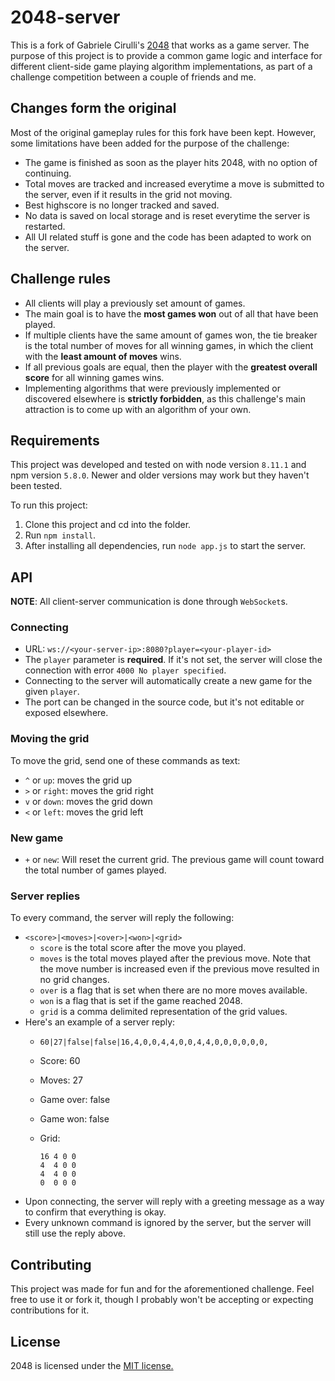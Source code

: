 # 2048-server
This is a fork of Gabriele Cirulli's [2048](https://github.com/gabrielecirulli/2048) that works as a game server. The purpose of this project is to provide a common game logic and interface for different client-side game playing algorithm implementations, as part of a challenge competition between a couple of friends and me.

## Changes form the original
Most of the original gameplay rules for this fork have been kept. However, some limitations have been added for the purpose of the challenge:
* The game is finished as soon as the player hits 2048, with no option of continuing.
* Total moves are tracked and increased everytime a move is submitted to the server, even if it results in the grid not moving.
* Best highscore is no longer tracked and saved.
* No data is saved on local storage and is reset everytime the server is restarted.
* All UI related stuff is gone and the code has been adapted to work on the server.

## Challenge rules
* All clients will play a previously set amount of games.
* The main goal is to have the __most games won__ out of all that have been played.
* If multiple clients have the same amount of games won, the tie breaker is the total number of moves for all winning games, in which the client with the __least amount of moves__ wins.
* If all previous goals are equal, then the player with the __greatest overall score__ for all winning games wins.
* Implementing algorithms that were previously implemented or discovered elsewhere is __strictly forbidden__, as this challenge's main attraction is to come up with an algorithm of your own.

## Requirements
This project was developed and tested on with node version `8.11.1` and npm version `5.8.0`. Newer and older versions may work but they haven't been tested.

To run this project:
1) Clone this project and cd into the folder.
2) Run `npm install`.
3) After installing all dependencies, run `node app.js` to start the server.

## API
__NOTE__: All client-server communication is done through `WebSocket`s.  

### Connecting
* URL: `ws://<your-server-ip>:8080?player=<your-player-id>`
* The `player` parameter is __required__. If it's not set, the server will close the connection with error `4000 No player specified`.
* Connecting to the server will automatically create a new game for the given `player`.
* The port can be changed in the source code, but it's not editable or exposed elsewhere.

### Moving the grid
To move the grid, send one of these commands as text:
* `^` or `up`: moves the grid up
* `>` or `right`: moves the grid right
* `v` or `down`: moves the grid down
* `<` or `left`: moves the grid left

### New game
* `+` or `new`: Will reset the current grid. The previous game will count toward the total number of games played.

### Server replies
To every command, the server will reply the following:
* `<score>|<moves>|<over>|<won>|<grid>`
  * `score` is the total score after the move you played.
  * `moves` is the total moves played after the previous move. Note that the move number is increased even if the previous move resulted in no grid changes.
  * `over` is a flag that is set when there are no more moves available.
  * `won` is a flag that is set if the game reached 2048.
  * `grid` is a comma delimited representation of the grid values.
* Here's an example of a server reply:
  * `60|27|false|false|16,4,0,0,4,4,0,0,4,4,0,0,0,0,0,0,`
  * Score: 60
  * Moves: 27
  * Game over: false
  * Game won: false
  * Grid:

        16 4 0 0
        4  4 0 0
        4  4 0 0
        0  0 0 0

* Upon connecting, the server will reply with a greeting message as a way to confirm that everything is okay.
* Every unknown command is ignored by the server, but the server will still use the reply above.

## Contributing
This project was made for fun and for the aforementioned challenge. Feel free to use it or fork it, though I probably won't be accepting or expecting contributions for it.

## License
2048 is licensed under the [MIT license.](https://github.com/juamms/2048/blob/master/LICENSE.txt)
